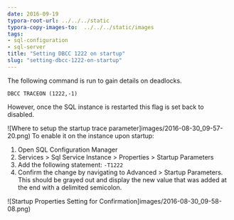 ```yaml
---
date: 2016-09-19
typora-root-url: ../../../static
typora-copy-images-to:  ../../../static/images
tags:
- sql-configuration
- sql-server
title: "Setting DBCC 1222 on startup"
slug: "setting-dbcc-1222-on-startup"
---
```


The following command is run to gain details on deadlocks.

    DBCC TRACEON (1222,-1)

However, once the SQL instance is restarted this flag is set back to disabled.

![Where to setup the startup trace parameter]images/2016-08-30_09-57-20.png)
To enable it on the instance upon startup:

1.  Open SQL Configuration Manager
2.  Services > Sql Service Instance > Properties > Startup Parameters
3.  Add the following statement: `-T1222`
4.  Confirm the change by navigating to Advanced > Startup Parameters. This should be grayed out and display the new value that was added at the end with a delimited semicolon.

![Startup Properties Setting for Confirmation]images/2016-08-30_09-58-08.png)
